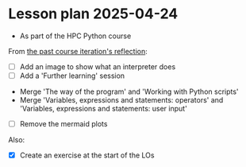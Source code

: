 # Lesson plan 2025-04-24

- As part of the HPC Python course

From [the past course iteration's reflection](../../reflections/20250304/README.md):

- [ ] Add an image to show what an interpreter does
- [ ] Add a 'Further learning' session
- Merge 'The way of the program'
  and 'Working with Python scripts'
- Merge 'Variables, expressions and statements: operators'
  and 'Variables, expressions and statements: user input'
- [ ] Remove the mermaid plots

Also:

- [x] Create an exercise at the start of the LOs
